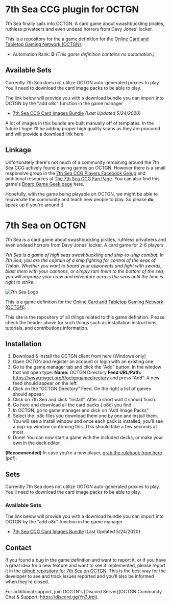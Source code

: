 7th Sea CCG plugin for OCTGN
============================

7th Sea finally sails into OCTGN. A card game about swashbuckling pirates, ruthless privateers and even undead horrors from Davy Jones' locker.

This is a repository for the a game definition for the [Online Card and Tabletop Gaming Network (OCTGN)](http://octgn.net).

* Automation Rank: **D** *(This game definition contains no automation.)*


Available Sets
---------

Currently 7th Sea does not utilize OCTGN auto-generated proxies to play. You'll need to download the card image packs to be able to play.

The link below will provide you with a download bundle you can import into OCTGN by the "add o8c" function in the game manager

* [7th Sea CCG Card Images Bundle](https://drive.google.com/open?id=1WSvAcvGepHcZu6Olu30gbpdgoe1ilwSh) *(Last Updated 5/24/2020)*

A lot of images in this bundle are built manually off of templates. In the future I hope I'll be adding proper high quality scans as they are procured and will provide a download link here.


Linkage
-------

Unfortunately there's not much of a community remaining around the 7th Sea CCG actively found playing games on OCTGN. However there is a small responsive group in the [7th Sea CCG Players Facebook Group](https://www.facebook.com/groups/2233394568/) and additional resources at [The 7th Sea CCG Fan Page](http://www.7thsea.info). You can also find this game's [Board Game Geek page](http://boardgamegeek.com/boardgame/3125/7th-sea-collectible-card-game) here.

Hopefully, with the game being playable on OCTGN, we might be able to rejuvenate the community and teach new people to play. So please **do** speak up if you're around ;)


# 7th Sea on OCTGN

7th Sea is a card game about swashbuckling pirates, ruthless privateers and even undead horrors from Davy Jones’ locker. A card game for 2-6 players

*7th Sea is a game of high seas swashbuckling and ship-to-ship combat. In 7th Sea, you are the captain of a ship fighting for control of the seas of Théah. Whether you want to board your opponents and fight with swords, blast them with your cannons, or simply ram them to the bottom of the sea, you will organize your crew and adventure across the seas until the time is right to strike.*

![7th Sea Logo](7thSea_logo2.jpg)

This is a game definition for the [Online Card and Tabletop Gaming Network (OCTGN)](http://octgn.net/).

This site is the repository of all things related to this game definition. Please check the header above for such things such as installation instructions, tutorials, and contributions information.

## Installation

1. Download & Install the OCTGN client from here (Windows only)
2. Open OCTGN and register an account or login with an existing one.
3. Go to the game manager tab and click the “Add” button. In the window that will open type:
 **Name:** OCTGN Directory
**Feed URL/Path:** https://www.myget.org/f/octgngamedirectory and press “Add”. A new feed should appear on the left.
4. Click on the “OCTGN Directory” Feed. On the right a list of games should appear.
5. Click on 7th Sea and click “Install”. After a short wait it should finish.
6. Go here and download all the card packs (.o8c) you find.
7. In OCTGN, go to game manager and click on “Add Image Packs”
8. Select the .o8c files you download them one by one and install them. You will see a install window and once each pack is installed, you’ll see a pop-up window confirming this. This should take a few seconds at most.
9. Done! You can now start a game with the included decks, or make your own in the deck editor

**(Recommended)** In case you’re a new player, [grab the rulebook from here](https://72097bb9-ee25-40ee-b5a8-363a17454f74.filesusr.com/ugd/51c7cb_2ef9693b499e4962a4adfb669ca809a8.pdf) (pdf).

## Sets
Currently 7th Sea does not utilize OCTGN auto-generated proxies to play. You’ll need to download the card image packs to be able to play.

### Available Sets
The link below will provide you with a download bundle you can import into OCTGN by the “add o8c” function in the game manager

* [7th Sea CCG Card Images Bundle](https://drive.google.com/open?id=1WSvAcvGepHcZu6Olu30gbpdgoe1ilwSh) (Last Updated 5/24/2020)

## Contact
If you found a bug in the game definition and want to report it, or if you have a great idea for a new feature and want to see it implemented, please report it in the [github repository for 7th Sea on OCTGN](https://github.com/stevetotheizz0/7thSea-for-OCTGN). This is the best way for the developer to see and track issues reported and you’ll also be informed when they’re closed.

For additional support, join OCGTN's [Discord Server](OCTGN Community Chat & Support: https://discord.gg/Yn3Jrpj).
